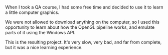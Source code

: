 When I took a QA course, I had some free time and decided to use it to learn a little computer graphics.

We were not allowed to download anything on the computer, so I used this opportunity to learn about how the OpenGL pipeline works, and emulate parts of it using the Windows API.

This is the resulting project. It's very slow, very bad, and far from complete, but it was a nice learning experience.
